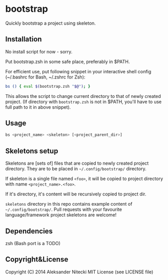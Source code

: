 bootstrap
=========
Quickly bootstrap a project using skeleton.

Installation
------------
No install script for now - sorry.

Put bootstrap.zsh in some safe place, preferably in $PATH.

For efficient use, put following snippet in your interactive shell config (~/.bashrc for Bash, ~/.zshrc for Zsh):
```bash
bs () { eval $(bootstrap.zsh "$@"); }
```
This allows the script to change current directory to that of newly created project.
(If directory with `bootstrap.zsh` is not in $PATH, you'll have to use full path to it in above snippet).

Usage
-----
```bash
bs <project_name> <skeleton> [<project_parent_dir>]
```

Skeletons setup
---------------
Skeletons are [sets of] files that are copied to newly created project directory.
They are to be placed in `~/.config/bootstrap/` directory.

If skeleton is a single file named `<foo>`, it will be copied to project directory with name `<project_name>.<foo>`.

If it's directory, it's content will be recursively copied to project dir.

`skeletons` directory in this repo contains example content of `~/.config/bootstrap/`.
Pull requests with your favourite language/framework project skeletons are welcome!

Dependencies
------------
zsh (Bash port is a TODO)

Copyright&License
-----------------
Copyright (C) 2014 Aleksander Nitecki
MIT License (see LICENSE file)
